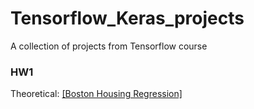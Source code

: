 # Tensorflow_Keras_projects
A collection of projects from Tensorflow course

### HW1

Theoretical: [[Boston Housing Regression]](./Regreeion) 